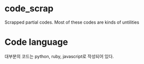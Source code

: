 # code_scrap
Scrapped partial codes. Most of these codes are kinds of untilities

# Code language
대부분의 코드는 python, ruby, javascript로 작성되어 있다.
